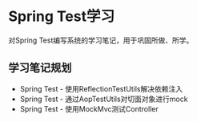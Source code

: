 Spring Test学习
===================
对Spring Test编写系统的学习笔记，用于巩固所做、所学。

学习笔记规划
-----------
* Spring Test - 使用ReflectionTestUtils解决依赖注入
* Spring Test - 通过AopTestUtils对切面对象进行mock
* Spring Test - 使用MockMvc测试Controller